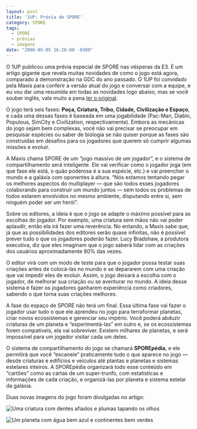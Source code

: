 ```yaml
---
layout: post
title: '1UP: Prévia de SPORE'
category: SPORE
tags: 
  - SPORE
  - prévias
  - imagens
date: "2006-05-05 16:26:00 -0300"
---
```


O 1UP publicou uma prévia especial de SPORE nas vésperas da E3. É um artigo gigante que revela muitas novidades de como o jogo está agora, comparado à demonstração na GDC do ano passado. O 1UP foi convidado pela Maxis para conferir a versão atual do jogo e conversar com a equipe, e eu vou dar uma resumida em todas as novidades logo abaixo, mas se você souber inglês, vale muito a pena [ler o original](http://www.1up.com/do/previewPage?cId=3150390&did=1).

O jogo terá seis fases: **Poça, Criatura, Tribo, Cidade, Civilização e Espaço**, e cada uma dessas fases é baseada em uma jogabilidade (Pac-Man, Diablo, Populous, SimCity e Civilization, respectivamente). Embora as mecânicas do jogo sejam bem complexas, você não vai precisar se preocupar em pesquisar espécies ou saber de biologia se não quiser porque as fases são construídas em desafios para os jogadores que querem só cumprir algumas missões e evoluir.

A Maxis chama SPORE de um “jogo massivo de um jogador”, e o sistema de compartilhamento será inteligente. Ele vai verificar como o jogador joga (em que fase ele está, o quão poderosa é a sua espécie, etc.) e vai preencher o mundo e a galáxia com oponentes à altura. “Nós estamos tentando pegar os melhores aspectos do multiplayer — que são todos esses jogadores colaborando para construir um mundo juntos — sem todos os problemas de todos estarem envolvidos no mesmo ambiente, disputando entre si, sem ninguém poder ser um herói”.

Sobre os editores, a ideia é que o jogo se adapte o máximo possível para as escolhas do jogador. Por exemplo, uma criatura sem mãos não vai poder aplaudir, então ela irá fazer uma reverência. No entando, a Maxis sabe que, já que as possibilidades dos editores serão quase infinitas, não é possível prever tudo o que os jogadores poderão fazer. Lucy Bradshaw, a produtora executiva, diz que eles imaginam que o jogo saberá lidar com as criações dos usuários aproximadamente 80% das vezes.

O editor virá com um modo de teste para que o jogador possa testar suas criações antes de colocá-las no mundo e se depararem com uma criação que vai impedir eles de evoluir. Assim, o jogo deixará a escolha com o jogador, de melhorar sua criação ou se aventurar no mundo. A ideia desse sistema é fazer os jogadores ganharem experiência como criadores, sabendo o que torna suas criações melhores.

A fase do espaço de SPORE não terá um final. Essa última fase vai fazer o jogador usar tudo o que ele aprendeu no jogo para terraformar planetas, criar novos ecossistemas e gerenciar seu império. Você poderá abduzir criaturas de um planeta e “experimentá-las” em outro e, se os ecossistemas forem compatíveis, ela vai sobreviver. Existem milhares de planetas, e será impossível para um jogador visitar cada um deles. 

O sistema de compartilhamento do jogo se chamará **SPOREpédia**, e ele permitirá que você “escaneie” praticamente tudo o que aparece no jogo — desde criaturas e edifícios e veículos até plantas e planetas e sistemas estelares inteiros. A SPOREpédia organizará todo esse conteúdo em “cartões” como as cartas de um super-trunfo, com estatísticas e informações de cada criação, e organizá-las por planeta e sistema estelar da galáxia. 

Duas novas imagens do jogo foram divulgadas no artigo:

![Uma criatura com dentes afiados e plumas tapando os olhos](https://i.imgur.com/OPwquN9.jpg)

![Um planeta com água bem azul e continentes bem verdes](https://i.imgur.com/4rH80oI.jpg)